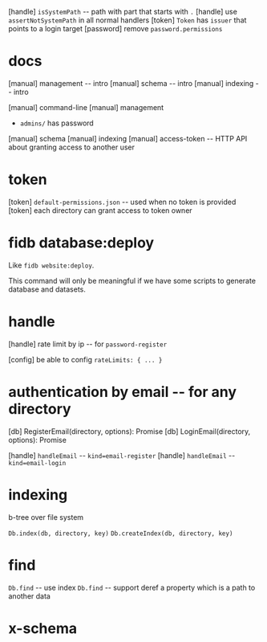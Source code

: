 [handle] `isSystemPath` -- path with part that starts with `.`
[handle] use `assertNotSystemPath` in all normal handlers
[token] `Token` has `issuer` that points to a login target
[password] remove `password.permissions`

# docs

[manual] management -- intro
[manual] schema -- intro
[manual] indexing -- intro

[manual] command-line
[manual] management

- `admins/` has password

[manual] schema
[manual] indexing
[manual] access-token -- HTTP API about granting access to another user

# token

[token] `default-permissions.json` -- used when no token is provided
[token] each directory can grant access to token owner

# fidb database:deploy

Like `fidb website:deploy`.

This command will only be meaningful
if we have some scripts to generate database and datasets.

# handle

[handle] rate limit by ip -- for `password-register`

[config] be able to config `rateLimits: { ... }`

# authentication by email -- for any directory

[db] RegisterEmail(directory, options): Promise<void>
[db] LoginEmail(directory, options): Promise<Token>

[handle] `handleEmail` -- `kind=email-register`
[handle] `handleEmail` -- `kind=email-login`

# indexing

b-tree over file system

`Db.index(db, directory, key)`
`Db.createIndex(db, directory, key)`

# find

`Db.find` -- use index
`Db.find` -- support deref a property which is a path to another data

# x-schema
